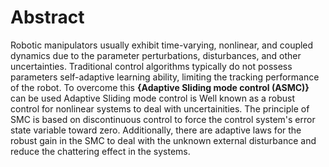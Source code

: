 # Abstract

  Robotic manipulators usually exhibit time-varying, nonlinear, and coupled dynamics due to the parameter perturbations, disturbances, and other uncertainties. Traditional control algorithms typically do not possess parameters self-adaptive learning ability, limiting the tracking performance of the robot. To overcome this **{Adaptive Sliding mode control (ASMC)}** can be used 
    Adaptive Sliding mode control is Well known as a robust control for nonlinear systems to deal with uncertainities. The principle of SMC is based on discontinuous control to force the control system's error state variable toward zero. Additionally, there are adaptive laws for the robust gain in the SMC to deal with the unknown external disturbance and reduce the chattering effect in the systems.
